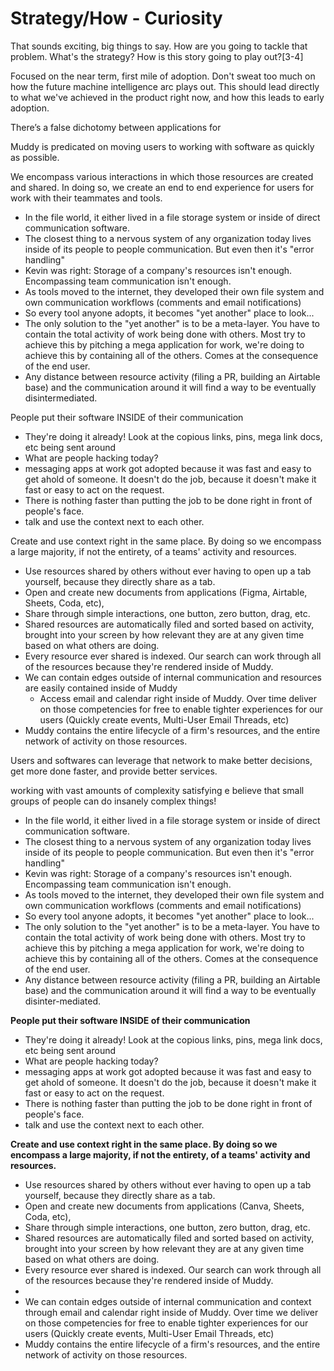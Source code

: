 # Strategy/How - Curiosity
That sounds exciting, big things to say. How are you going to tackle that problem. What's the strategy? How is this story going to play out?[3-4]

Focused on the near term, first mile of adoption. Don't sweat too much on how the future machine intelligence arc plays out. This should lead directly to what we've achieved in the product right now, and how this leads to early adoption.






There’s a false dichotomy between applications for 

Muddy is predicated on moving users to working with software as quickly as possible. 



We encompass various interactions in which those resources are created and shared. In doing so, we create an end to end experience for users for work with their teammates and tools. 
























 


- In the file world, it either lived in a file storage system or inside of direct communication software.
- The closest thing to a nervous system of any organization today lives inside of its people to people communication. But even then it's "error handling"
- Kevin was right: Storage of a company's resources isn't enough. Encompassing team communication isn't enough.
- As tools moved to the internet, they developed their own file system and own communication workflows (comments and email notifications)
- So every tool anyone adopts, it becomes "yet another" place to look...
- The only solution to the "yet another" is to be a meta-layer. You have to contain the total activity of work being done with others. Most try to achieve this by pitching a mega application for work, we're doing to achieve this by containing all of the others. Comes at the consequence of the end user. 
- Any distance between resource activity (filing a PR, building an Airtable base) and the communication around it will find a way to be eventually disintermediated.


People put their software INSIDE of their communication
- They're doing it already! Look at the copious links, pins, mega link docs, etc being sent around
- What are people hacking today?
- messaging apps at work got adopted because it was fast and easy to get ahold of someone. It doesn't do the job, because it doesn't make it fast or easy to act on the request.
- There is nothing faster than putting the job to be done right in front of people's face.
- talk and use the context next to each other.



Create and use context right in the same place. By doing so we encompass a large majority, if not the entirety, of a teams' activity and resources.
- Use resources shared by others without ever having to open up a tab yourself, because they directly share as a tab.
- Open and create new documents from applications (Figma, Airtable, Sheets, Coda, etc), 
- Share through simple interactions, one button, zero button, drag, etc.
- Shared resources are automatically filed and sorted based on activity, brought into your screen by how relevant they are at any given time based on what others are doing.
- Every resource ever shared is indexed. Our search can work through all of the resources because they're rendered inside of Muddy.
- We can contain edges outside of internal communication and resources are easily contained inside of Muddy
	- Access email and calendar right inside of Muddy. Over time deliver on those competencies for free to enable tighter experiences for our users (Quickly create events, Multi-User Email Threads, etc)
- Muddy contains the entire lifecycle of a firm's resources, and the entire network of activity on those resources.





Users and softwares can leverage that network to make better decisions, get more done faster, and provide better services.






working with vast amounts of complexity satisfying
e believe that small groups of people can do insanely complex things!




- In the file world, it either lived in a file storage system or inside of direct communication software.
- The closest thing to a nervous system of any organization today lives inside of its people to people communication. But even then it's "error handling"
- Kevin was right: Storage of a company's resources isn't enough. Encompassing team communication isn't enough.
- As tools moved to the internet, they developed their own file system and own communication workflows (comments and email notifications)
- So every tool anyone adopts, it becomes "yet another" place to look...
- The only solution to the "yet another" is to be a meta-layer. You have to contain the total activity of work being done with others. Most try to achieve this by pitching a mega application for work, we're doing to achieve this by containing all of the others. Comes at the consequence of the end user.
- Any distance between resource activity (filing a PR, building an Airtable base) and the communication around it will find a way to be eventually disinter-mediated.

**People put their software INSIDE of their communication**

- They're doing it already! Look at the copious links, pins, mega link docs, etc being sent around
- What are people hacking today?
- messaging apps at work got adopted because it was fast and easy to get ahold of someone. It doesn't do the job, because it doesn't make it fast or easy to act on the request.
- There is nothing faster than putting the job to be done right in front of people's face.
- talk and use the context next to each other.

**Create and use context right in the same place. By doing so we encompass a large majority, if not the entirety, of a teams' activity and resources.**

- Use resources shared by others without ever having to open up a tab yourself, because they directly share as a tab.
- Open and create new documents from applications (Canva, Sheets, Coda, etc),
- Share through simple interactions, one button, zero button, drag, etc.
- Shared resources are automatically filed and sorted based on activity, brought into your screen by how relevant they are at any given time based on what others are doing.
- Every resource ever shared is indexed. Our search can work through all of the resources because they're rendered inside of Muddy.
- 
- We can contain edges outside of internal communication and context through email and calendar right inside of Muddy. Over time we deliver on those competencies for free to enable tighter experiences for our users (Quickly create events, Multi-User Email Threads, etc)
- Muddy contains the entire lifecycle of a firm's resources, and the entire network of activity on those resources.